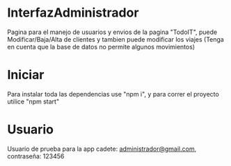 # InterfazAdministrador
Pagina para el manejo de usuarios y envios de la pagina "TodoIT", puede Modificar/Baja/Alta de clientes y tambien puede modificar los viajes (Tenga en cuenta que la base de datos no permite algunos movimientos)

# Iniciar
Para instalar toda las dependencias use "npm i", y para correr el proyecto utilice "npm start"

# Usuario
Usuario de prueba para la app cadete: administrador@gmail.com, contraseña: 123456
